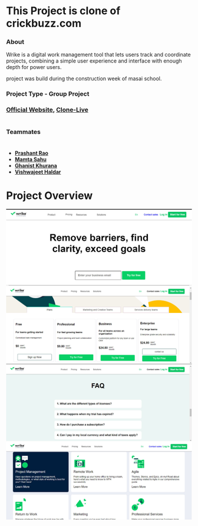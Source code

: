 # This Project is clone of crickbuzz.com

### About 
Wrike is a digital work management tool that lets users track and coordinate projects, combining a simple user experience and interface with enough depth for power users.

project was build during the construction week of masai school.

### Project Type - Group Project
### [ Official Website](https://www.wrike.com), [Clone-Live](https://vishwajeethaldar.github.io/wrike-clone/)

#
### Teammates
#
- **[Prashant Rao](https://github.com/Prashant1562)**
- **[Mamta Sahu](https://github.com/mamtaashu)**
- **[Ghanist Khurana](https://github.com/Ghanishtkhurana)**
- **[Vishwajeet Haldar](https://github.com/vishwajeethaldar)**


#

# Project Overview
![c](https://github.com/vishwajeethaldar/vishwajeethaldar.github.io/blob/master/public/projectImages/wrike/1.jpg?raw=true)
![c](https://github.com/vishwajeethaldar/vishwajeethaldar.github.io/blob/master/public/projectImages/wrike/2.jpg?raw=true)
![c](https://github.com/vishwajeethaldar/vishwajeethaldar.github.io/blob/master/public/projectImages/wrike/3.jpg?raw=true)
![c](https://github.com/vishwajeethaldar/vishwajeethaldar.github.io/blob/master/public/projectImages/wrike/4.jpg?raw=true)
